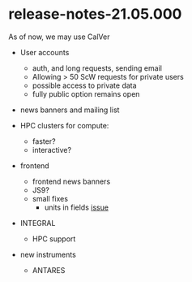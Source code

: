 # release-notes-21.05.000

As of now, we may use CalVer

* User accounts
  * auth, and long requests, sending email
  * Allowing > 50 ScW requests for private users
  * possible access to private data
  * fully public option remains open

* news banners and mailing list

* HPC clusters for compute:
  *  faster?
  *  interactive?

* frontend
   * frontend news banners
   * JS9?
   * small fixes
     * units in fields [issue](https://github.com/oda-hub/frontend-astrooda/issues/2)

* INTEGRAL
  * HPC support

* new instruments
   * ANTARES 

